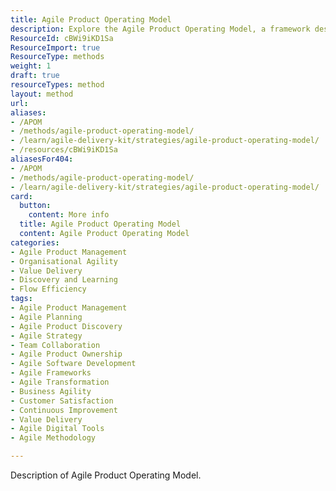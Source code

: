 ```yaml
---
title: Agile Product Operating Model
description: Explore the Agile Product Operating Model, a framework designed to enhance collaboration, flexibility, and efficiency in product development processes.
ResourceId: cBWi9iKD1Sa
ResourceImport: true
ResourceType: methods
weight: 1
draft: true
resourceTypes: method
layout: method
url: 
aliases:
- /APOM
- /methods/agile-product-operating-model/
- /learn/agile-delivery-kit/strategies/agile-product-operating-model/
- /resources/cBWi9iKD1Sa
aliasesFor404:
- /APOM
- /methods/agile-product-operating-model/
- /learn/agile-delivery-kit/strategies/agile-product-operating-model/
card:
  button:
    content: More info
  title: Agile Product Operating Model
  content: Agile Product Operating Model
categories:
- Agile Product Management
- Organisational Agility
- Value Delivery
- Discovery and Learning
- Flow Efficiency
tags:
- Agile Product Management
- Agile Planning
- Agile Product Discovery
- Agile Strategy
- Team Collaboration
- Agile Product Ownership
- Agile Software Development
- Agile Frameworks
- Agile Transformation
- Business Agility
- Customer Satisfaction
- Continuous Improvement
- Value Delivery
- Agile Digital Tools
- Agile Methodology

---
```

Description of Agile Product Operating Model.
